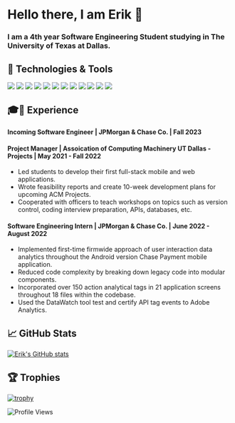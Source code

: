 # Hello there, I am Erik 👋

### I am a 4th year Software Engineering Student studying in The University of Texas at Dallas. 

## 🔧 Technologies & Tools
![](https://img.shields.io/badge/mac%20os-000000?style=for-the-badge&logo=apple&logoColor=white)
![](https://img.shields.io/badge/Linux-FCC624?style=for-the-badge&logo=linux&logoColor=black)
![](https://img.shields.io/badge/Visual_Studio_Code-0078D4?style=for-the-badge&logo=visual%20studio%20code&logoColor=white)
![](https://img.shields.io/badge/C%2B%2B-00599C?style=for-the-badge&logo=c%2B%2B&logoColor=white)
![](https://img.shields.io/badge/Java-ED8B00?style=for-the-badge&logo=java&logoColor=white)
![](https://img.shields.io/badge/Dart-0175C2?style=for-the-badge&logo=dart&logoColor=white)
![](https://img.shields.io/badge/Kotlin-0095D5?&style=for-the-badge&logo=kotlin&logoColor=white)
![](https://img.shields.io/badge/JavaScript-F7DF1E?style=for-the-badge&logo=javascript&logoColor=black)
![](https://img.shields.io/badge/Python-14354C?style=for-the-badge&logo=python&logoColor=white)
![](https://img.shields.io/badge/Jenkins-D24939?style=for-the-badge&logo=Jenkins&logoColor=white)
![](https://img.shields.io/badge/Flutter-02569B?style=for-the-badge&logo=flutter&logoColor=white)
![](https://img.shields.io/badge/Node.js-43853D?style=for-the-badge&logo=node.js&logoColor=white)

## 🎓💼 Experience 
#### Incoming Software Engineer | JPMorgan & Chase Co. | Fall 2023 <br>
#### Project Manager | Assoication of Computing Machinery UT Dallas - Projects | May 2021 - Fall 2022
- Led students to develop their first full-stack mobile and web applications.
- Wrote feasibility reports and create 10-week development plans for upcoming ACM Projects.
- Cooperated with officers to teach workshops on topics such as version control, coding interview preparation, APIs, databases, etc.
#### Software Engineering Intern | JPMorgan & Chase Co. | June 2022 - August 2022
- Implemented first-time firmwide approach of user interaction data analytics throughout the Android version Chase Payment mobile application.
- Reduced code complexity by breaking down legacy code into modular components.
- Incorporated over 150 action analytical tags in 21 application screens throughout 18 files within the codebase.
- Used the DataWatch tool test and certify API tag events to Adobe Analytics.

## 📈 GitHub Stats

<a href="http://www.github.com/tarzerk"><img src="https://github-readme-stats.vercel.app/api?username=tarzerk&show_icons=true&hide=&count_private=true&title_color=14b8a6&text_color=ffffff&icon_color=ffffff&bg_color=1c1917&hide_border=true&show_icons=true" alt="Erik's GitHub stats" /></a>

## 🏆 Trophies

[![trophy](https://github-profile-trophy.vercel.app/?username=tarzerk&theme=nord&column=7)](https://github.com/ryo-ma/github-profile-trophy)

![Profile Views](https://visitor-badge.laobi.icu/badge?page_id=zhenye-na.tarzerk)
